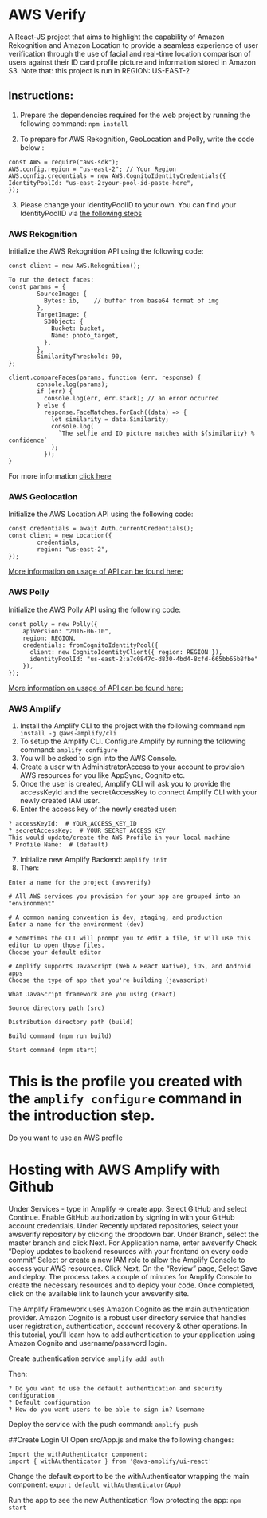 # AWS Verify 

A React-JS project that aims to highlight the capability of Amazon Rekognition and Amazon Location to provide a seamless experience of user verification through the use of facial and real-time location comparison of users against their ID card profile picture and information stored in Amazon S3. Note that: this project is run in REGION: US-EAST-2

## Instructions:

1. Prepare the dependencies required for the web project by running the following command:
`npm install`

2. To prepare for AWS Rekognition, GeoLocation and Polly, write the code below :
```
const AWS = require("aws-sdk");
AWS.config.region = "us-east-2"; // Your Region
AWS.config.credentials = new AWS.CognitoIdentityCredentials({
IdentityPoolId: "us-east-2:your-pool-id-paste-here",
});
```

3. Please change your IdentityPoolID to your own. You can find your IdentityPoolID via [the following steps](https://docs.aws.amazon.com/rekognition/latest/dg/image-bytes-javascript.html#image-bytes-javascript-auth) 


### AWS Rekognition
Initialize the AWS Rekognition API using the following code:
```
const client = new AWS.Rekognition();
      
To run the detect faces:
const params = {
        SourceImage: {
          Bytes: ib,	// buffer from base64 format of img
        },
        TargetImage: {
          S3Object: {
            Bucket: bucket,
            Name: photo_target,
          },
        },
        SimilarityThreshold: 90,
};

client.compareFaces(params, function (err, response) {
        console.log(params);
        if (err) {
          console.log(err, err.stack); // an error occurred
        } else {
          response.FaceMatches.forEach((data) => {
            let similarity = data.Similarity;
            console.log(
              `The selfie and ID picture matches with ${similarity} % confidence`
            );
          });
}

```
For more information [click here](  https://docs.aws.amazon.com/AWSJavaScriptSDK/latest/AWS/Rekognition.html#compareFaces-property)

### AWS Geolocation
Initialize the AWS Location API using the following code:
```
const credentials = await Auth.currentCredentials();
const client = new Location({
        credentials,
        region: "us-east-2",
});
```
[More information on usage of API can be found here:](https://docs.aws.amazon.com/AWSJavaScriptSDK/latest/AWS/Location.html#searchPlaceIndexForText-property) 

### AWS Polly
Initialize the AWS Polly API using the following code:
```
const polly = new Polly({
    apiVersion: "2016-06-10",
    region: REGION,
    credentials: fromCognitoIdentityPool({
      client: new CognitoIdentityClient({ region: REGION }),
      identityPoolId: "us-east-2:a7c0847c-d830-4bd4-8cfd-665bb65b8fbe"
    }),
});
```
[More information on usage of API can be found here:](https://docs.aws.amazon.com/AWSJavaScriptSDK/latest/AWS/Polly.html)

### AWS Amplify 
1. Install the Amplify CLI to the project with the following command
`npm install -g @aws-amplify/cli`
2. To setup the Amplify CLI. Configure Amplify by running the following command:
`amplify configure`
3. You will be asked to sign into the AWS Console.
4. Create a user with AdministratorAccess to your account to provision AWS resources for you like AppSync, Cognito etc.
5. Once the user is created, Amplify CLI will ask you to provide the accessKeyId and the secretAccessKey to connect Amplify CLI with your newly created IAM user.
6. Enter the access key of the newly created user:
```
? accessKeyId:  # YOUR_ACCESS_KEY_ID
? secretAccessKey:  # YOUR_SECRET_ACCESS_KEY
This would update/create the AWS Profile in your local machine
? Profile Name:  # (default)
```
7. Initialize new Amplify Backend: 
`amplify init`
8. Then: 
```
Enter a name for the project (awsverify)

# All AWS services you provision for your app are grouped into an "environment"

# A common naming convention is dev, staging, and production
Enter a name for the environment (dev)

# Sometimes the CLI will prompt you to edit a file, it will use this editor to open those files.
Choose your default editor

# Amplify supports JavaScript (Web & React Native), iOS, and Android apps
Choose the type of app that you're building (javascript)

What JavaScript framework are you using (react)

Source directory path (src)

Distribution directory path (build)

Build command (npm run build)

Start command (npm start)

```

# This is the profile you created with the `amplify configure` command in the introduction step.
Do you want to use an AWS profile
 
# Hosting with AWS Amplify with Github
Under Services - type in Amplify -> create app. 
Select GitHub and select Continue.
Enable GitHub authorization by signing in with your GitHub account credentials.
Under Recently updated repositories, select your awsverify repository by clicking the dropdown bar.
Under Branch, select the master branch and click Next.
For Application name, enter awsverify
Check “Deploy updates to backend resources with your frontend on every code commit”
Select or create a new IAM role to allow the Amplify Console to access your AWS resources. Click Next.
On the “Review” page, Select Save and deploy.
The process takes a couple of minutes for Amplify Console to create the necessary resources and to deploy your code.
Once completed, click on the available link to launch your awsverify site.

The Amplify Framework uses Amazon Cognito as the main authentication provider. Amazon Cognito is a robust user directory service that handles user registration, authentication, account recovery & other operations. In this tutorial, you’ll learn how to add authentication to your application using Amazon Cognito and username/password login.

Create authentication service
`amplify add auth`

Then: 
```
? Do you want to use the default authentication and security configuration
? Default configuration
? How do you want users to be able to sign in? Username
```
Deploy the service with the push command:
`amplify push`

##Create Login UI 
Open src/App.js and make the following changes:
```
Import the withAuthenticator component:
import { withAuthenticator } from '@aws-amplify/ui-react'
```

Change the default export to be the withAuthenticator wrapping the main component:
`export default withAuthenticator(App)`

Run the app to see the new Authentication flow protecting the app:
`npm start`













